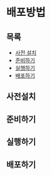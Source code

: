 # 배포방법

## 목록

<ul>
    <li><a href="#사전-설치">사전 설치</a></li>
    <li><a href="#준비하기">준비하기</a></li>
    <li><a href="#실행하기">실행하기</a></li>
    <li><a href="#배포하기">배포하기</a></li>
</ul>



## 사전설치



## 준비하기



## 실행하기



## 배포하기

